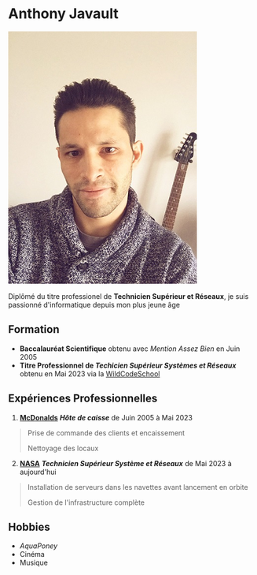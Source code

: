 # **Anthony Javault**
![MaPhoto](https://github.com/LordForensics/wild/blob/main/Picsmini_CV.jpg)

Diplômé du titre professionel de **Technicien Supérieur et Réseaux**, je suis passionné d'informatique depuis mon plus jeune âge

## **Formation**
 * **Baccalauréat Scientifique** obtenu avec _Mention Assez Bien_ en Juin 2005
 * **Titre Professionnel de _Techicien Supérieur Systèmes et Réseaux_** obtenu en Mai 2023 via la [WildCodeSchool](https://www.wildcodeschool.com/fr-fr/)


## **Expériences Professionnelles**
1. **[McDonalds](https://www.mcdonalds.fr/)** _**Hôte de caisse**_ de Juin 2005 à Mai 2023
 > Prise de commande des clients et encaissement
 >
 > Nettoyage des locaux

2. **[NASA](https://www.nasa.gov/)** _**Technicien Supérieur Système et Réseaux**_ de Mai 2023 à aujourd'hui 
 > Installation de serveurs dans les navettes avant lancement en orbite
 > 
 > Gestion de l'infrastructure complète



## **Hobbies**
* _AquaPoney_
* Cinéma
* Musique
